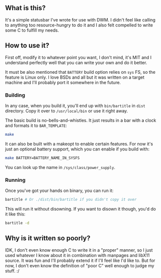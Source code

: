 ## What is this?

It's a simple statusbar I've wrote for use with DWM. I didn't feel like calling
to anything too resource-hungry to do it and I also felt compelled to write some
C to fulfill my needs.

## How to use it?

First off, modify it to whatever point you want, I don't mind, it's MIT and I
understand perfectly well that you can write your own and do it better.

It must be also mentioned that `BATTERY` build option relies on `sys` FS, so
the feature is Linux only. I love BSDs and all but it was written on a target
machine and I'll probably port it somewhere in the future.

### Building

In any case, when you build it, you'll end up with `bin/bartitle` in `dist`
directory. Copy it over to `/usr/local/bin` or use it right away.

The basic build is no-bells-and-whistles. It just results in a bar with a clock
and formats it to `BAR_TEMPLATE`:

```bash
make
```

It can also be built with a makeopt to enable certain features. For now it's
just an optional battery support, which you can enable if you build with:

```bash
make BATTERY=BATTERY_NAME_IN_SYSFS
```

You can look up the name in `/sys/class/power_supply`.

### Running

Once you've got your hands on binary, you can run it:

```bash
bartitle # Or ./dist/bin/bartitle if you didn't copy it over
```

This will run it without disowning. If you want to disown it though, you'd do it
like this:

```bash
bartitle -d
```

## Why is it written so poorly?

IDK, I don't even know enough C to write it in a "proper" manner, so I just used
whatever I know about it in combination with manpages and libX11 source. It was
fun and I'll probably extend it if I'll feel like I'd like to. But for now, I
don't even know the definition of "poor C" well enough to judge my stuff. :/
